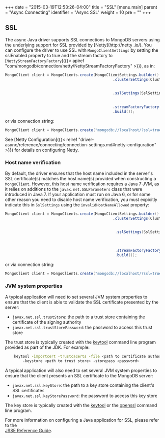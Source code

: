 +++
date = "2015-03-19T12:53:26-04:00"
title = "SSL"
[menu.main]
  parent = "Async Connecting"
  identifier = "Async SSL"
  weight = 10
  pre = "<i class='fa'></i>"
+++

## SSL

The async Java driver supports SSL connections to MongoDB servers using the underlying support for SSL provided by
[Netty](http://netty .io/). You can configure the driver to use SSL with `MongoClientSettings` by setting the sslEnabled property to true 
and the stream factory to [`NettyStreamFactoryFactory`]({{< apiref "com/mongodb/connection/netty/NettyStreamFactoryFactory" >}}), as in:

```java
MongoClient client = MongoClients.create(MongoClientSettings.builder()
                                                 .clusterSettings(ClusterSettings.builder()
                                                                          .hosts(Arrays.asList(new ServerAddress()))
                                                                          .build())
                                                 .sslSettings(SslSettings.builder()
                                                                      .enabled(true)
                                                                      .build())
                                                 .streamFactoryFactory(NettyStreamFactoryFactory.builder().build())
                                                 .build());

```

or via connection string:

```java
MongoClient client = MongoClients.create("mongodb://localhost/?ssl=true&streamType=netty");
```

See [Netty Configuration]({{< relref "driver-async/reference/connecting/connection-settings.md#netty-configuration" >}}) for details on 
configuring Netty.

### Host name verification

By default, the driver ensures that the host name included in the server's SSL certificate(s) matches the host name(s) provided when 
constructing a `MongoClient`.  However, this host name verification requires a Java 7 JVM, as it relies on additions to the 
`javax.net.SSLParameters` class that were introduced in Java 7.  If your application must run on Java 6, or for some other reason you need
 to disable host name verification, you must expicitly indicate this in `SslSettings` using the `invalidHostNameAllowed` property:
   
```java
MongoClient client = MongoClients.create(MongoClientSettings.builder()
                                                 .clusterSettings(ClusterSettings.builder()
                                                                          .hosts(Arrays.asList(new ServerAddress()))
                                                                          .build())
                                                  .sslSettings(SslSettings.builder()
                                                                       .enabled(true)
                                                                       .invalidHostNameAllowed(true)
                                                                       .build())
                                                  .streamFactoryFactory(NettyStreamFactoryFactory.builder().build())
                                                  .build());
```

or via connection string:

```java
MongoClient client = MongoClients.create("mongodb://localhost/?ssl=true&sslInvalidHostNameAllowed=true&streamType=netty");
```

### JVM system properties

A typical application will need to set several JVM system properties to ensure that the client is able to validate the SSL certificate 
presented by the server:

- `javax.net.ssl.trustStore`: the path to a trust store containing the certificate of the signing authority
- `javax.net.ssl.trustStorePassword`: the password to access this trust store 

The trust store is typically created with the [keytool](http://docs.oracle.com/javase/8/docs/technotes/tools/unix/keytool.html) 
command line program provided as part of the JDK.  For example:

```bash
    keytool -importcert -trustcacerts -file <path to certificate authority file> 
        -keystore <path to trust store> -storepass <password>
```

A typical application will also need to set several JVM system properties to ensure that the client presents an SSL certificate to the 
MongoDB server:

- `javax.net.ssl.keyStore`: the path to a key store containing the client's SSL certificates
- `javax.net.ssl.keyStorePassword`: the password to access this key store
 
The key store is typically created with the [keytool](http://docs.oracle.com/javase/8/docs/technotes/tools/unix/keytool.html) or the
[openssl](https://www.openssl.org/docs/apps/openssl.html) command line program.

For more information on configuring a Java application for SSL, please refer to the  
[JSSE Reference Guide](http://docs.oracle.com/javase/8/docs/technotes/guides/security/jsse/JSSERefGuide.html).






   
